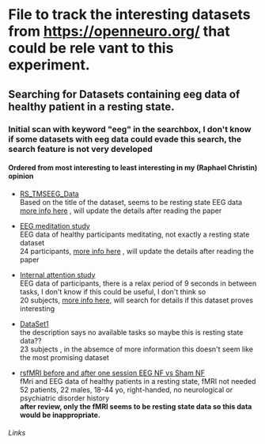 # File to track the interesting datasets from https://openneuro.org/ that could be rele vant to this experiment.
## Searching for Datasets containing eeg data of healthy patient in a resting state.



### Initial scan with keyword "eeg" in the searchbox, I don't know if some datasets with eeg data could evade this search, the search feature is not very developed
#### Ordered from most interesting to least interesting in my (Raphael Christin) opinion

- [RS_TMSEEG_Data][1]  
  Based on the title of the dataset, seems to be resting state EEG data  
  [more info here][2] , will update the details after reading the paper  

- [EEG meditation study][3]  
  EEG data of healthy participants meditating, not exactly a resting state dataset  
  24 participants, [more info here][4] , will update the details after reading the paper  
  
- [Internal attention study][5]  
  EEG data of participants, there is a relax period of 9 seconds in between tasks, I don't know if this could be useful, I don't think so  
  20 subjects, [more info here][6], will search for details if this dataset proves interesting  
  
- [DataSet1][7]  
  the description says no available tasks so maybe this is resting state data??  
  23 subjects , in the absemce of more information this doesn't seem like the most promising dataset  

- [rsfMRI before and after one session EEG NF vs Sham NF][8]  
  fMri and EEG data of healthy patients in a resting state, fMRI not needed  
  52 patients, 22 males, 18-44 yo, right-handed, no neurological or psychiatric disorder history  
  **after review, only the fMRI seems to be resting state data so this data would be inappropriate.**  

###### Links
[1]: https://openneuro.org/datasets/ds001849/versions/1.0.2
[2]: https://pubmed.ncbi.nlm.nih.gov/31929531/
[3]: https://openneuro.org/datasets/ds001787/versions/1.0.2
[4]: https://pubmed.ncbi.nlm.nih.gov/27815577/
[5]: https://openneuro.org/datasets/ds002691/versions/1.0.0
[6]: https://www.semanticscholar.org/paper/Psychophysical-interactions-with-a-single-photon-Radin-Michel/8095890b463b7d373054b9da40a04356cc63bcf2
[7]: https://openneuro.org/datasets/ds002791/versions/1.0.0
[8]: https://openneuro.org/datasets/ds001408/versions/1.0.3
